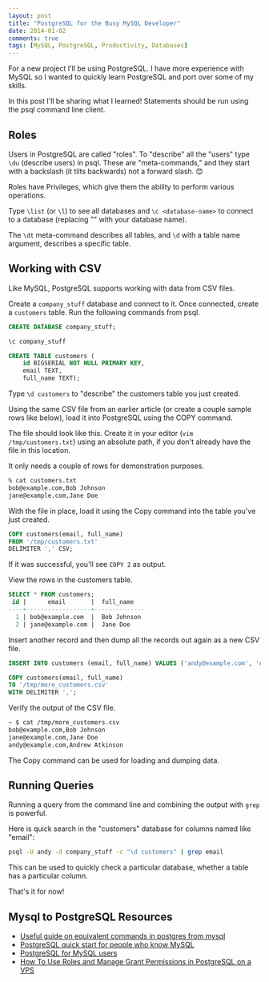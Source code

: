 ```yaml
---
layout: post
title: "PostgreSQL for the Busy MySQL Developer"
date: 2014-01-02
comments: true
tags: [MySQL, PostgreSQL, Productivity, Databases]
---
```


For a new project I'll be using PostgreSQL. I have more experience with MySQL so I wanted to quickly learn PostgreSQL and port over some of my skills.

In this post I'll be sharing what I learned! Statements should be run using the psql command line client.

## Roles

Users in PostgreSQL are called "roles". To "describe" all the "users" type `\du` (describe users) in psql. These are "meta-commands," and they start with a backslash (it tilts backwards) not a forward slash. 😊

Roles have Privileges, which give them the ability to perform various operations.

Type `\list` (or `\l`) to see all databases and `\c <database-name>` to connect to a database (replacing "<database-name>" with your database name).

The `\dt` meta-command describes all tables, and `\d` with a table name argument, describes a specific table.

## Working with CSV

Like MySQL, PostgreSQL supports working with data from CSV files.

Create a `company_stuff` database and connect to it. Once connected, create a `customers` table. Run the following commands from psql.

```sql
CREATE DATABASE company_stuff;

\c company_stuff

CREATE TABLE customers (
    id BIGSERIAL NOT NULL PRIMARY KEY,
    email TEXT,
    full_name TEXT);
```

Type `\d customers` to "describe" the customers table you just created.

Using the same CSV file from an earlier article (or create a couple sample rows like below), load it into PostgreSQL using the COPY command.

The file should look like this. Create it in your editor (`vim /tmp/customers.txt`) using an absolute path, if you don't already have the file in this location.

It only needs a couple of rows for demonstration purposes.

```bash
% cat customers.txt
bob@example.com,Bob Johnson
jane@example.com,Jane Doe
```

With the file in place, load it using the Copy command into the table you've just created.

```sql
COPY customers(email, full_name)
FROM '/tmp/customers.txt'
DELIMITER ',' CSV;
```

If it was successful, you'll see `COPY 2` as output.


View the rows in the customers table.

```sql
SELECT * FROM customers;
 id |      email       |  full_name
----+------------------+--------------
  1 | bob@example.com  |  Bob Johnson
  2 | jane@example.com |  Jane Doe
```

Insert another record and then dump all the records out again as a new CSV file.

```sql
INSERT INTO customers (email, full_name) VALUES ('andy@example.com', 'Andrew Atkinson');

COPY customers(email, full_name)
TO '/tmp/more_customers.csv'
WITH DELIMITER ',';
```

Verify the output of the CSV file.

```bash
~ $ cat /tmp/more_customers.csv
bob@example.com,Bob Johnson
jane@example.com,Jane Doe
andy@example.com,Andrew Atkinson
```

The Copy command can be used for loading and dumping data.

## Running Queries

Running a query from the command line and combining the output with `grep` is powerful.

Here is quick search in the "customers" database for columns named like "email":

``` bash
psql -U andy -d company_stuff -c "\d customers" | grep email
```

This can be used to quickly check a particular database, whether a table has a particular column.

That's it for now!

## Mysql to PostgreSQL Resources

* [Useful guide on equivalent commands in postgres from mysql](http://granjow.net/postgresql.html)
* [PostgreSQL quick start for people who know MySQL](http://clarkdave.net/2012/08/postgres-quick-start-for-people-who-know-mysql/)
* [PostgreSQL for MySQL users](http://www.coderholic.com/postgresql-for-mysql-users/)
* [How To Use Roles and Manage Grant Permissions in PostgreSQL on a VPS](https://www.digitalocean.com/community/articles/how-to-use-roles-and-manage-grant-permissions-in-postgresql-on-a-vps--2)
